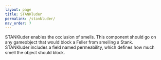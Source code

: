 ```yaml
---
layout: page
title: STANKluder
permalink: /stankluder/
nav_order: 7
---
```


STANKluder enables the occlusion of smells.  This component should go on any gameobject that would block a Feller from smelling a Stank.  STANKluder includes a field named permeability, which defines how much smell the object should block.
